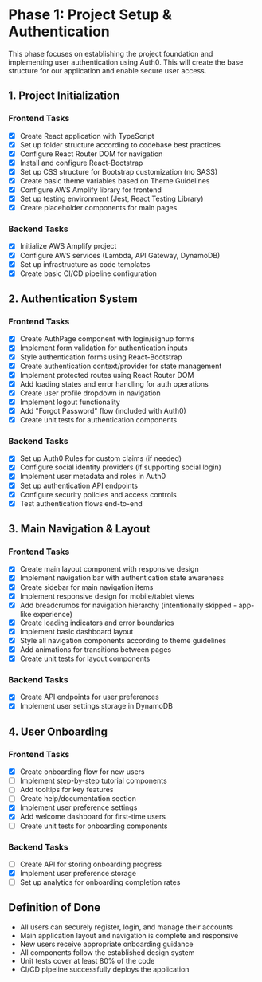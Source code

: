 # Phase 1: Project Setup & Authentication

This phase focuses on establishing the project foundation and implementing user authentication using Auth0. This will create the base structure for our application and enable secure user access.

## 1. Project Initialization

### Frontend Tasks
- [x] Create React application with TypeScript
- [x] Set up folder structure according to codebase best practices
- [x] Configure React Router DOM for navigation
- [x] Install and configure React-Bootstrap
- [x] Set up CSS structure for Bootstrap customization (no SASS)
- [x] Create basic theme variables based on Theme Guidelines
- [x] Configure AWS Amplify library for frontend
- [x] Set up testing environment (Jest, React Testing Library)
- [x] Create placeholder components for main pages

### Backend Tasks
- [x] Initialize AWS Amplify project
- [x] Configure AWS services (Lambda, API Gateway, DynamoDB)
- [x] Set up infrastructure as code templates
- [x] Create basic CI/CD pipeline configuration

## 2. Authentication System

### Frontend Tasks
- [x] Create AuthPage component with login/signup forms
- [x] Implement form validation for authentication inputs
- [x] Style authentication forms using React-Bootstrap
- [x] Create authentication context/provider for state management
- [x] Implement protected routes using React Router DOM
- [x] Add loading states and error handling for auth operations
- [x] Create user profile dropdown in navigation
- [x] Implement logout functionality
- [x] Add "Forgot Password" flow (included with Auth0)
- [x] Create unit tests for authentication components

### Backend Tasks
- [x] Set up Auth0 Rules for custom claims (if needed)
- [x] Configure social identity providers (if supporting social login)
- [x] Implement user metadata and roles in Auth0
- [x] Set up authentication API endpoints
- [x] Configure security policies and access controls
- [x] Test authentication flows end-to-end

## 3. Main Navigation & Layout

### Frontend Tasks
- [x] Create main layout component with responsive design
- [x] Implement navigation bar with authentication state awareness
- [x] Create sidebar for main navigation items
- [x] Implement responsive design for mobile/tablet views
- [x] Add breadcrumbs for navigation hierarchy (intentionally skipped - app-like experience)
- [x] Create loading indicators and error boundaries
- [x] Implement basic dashboard layout
- [x] Style all navigation components according to theme guidelines
- [x] Add animations for transitions between pages
- [x] Create unit tests for layout components

### Backend Tasks
- [x] Create API endpoints for user preferences
- [x] Implement user settings storage in DynamoDB

## 4. User Onboarding

### Frontend Tasks
- [x] Create onboarding flow for new users
- [ ] Implement step-by-step tutorial components
- [ ] Add tooltips for key features
- [ ] Create help/documentation section
- [x] Implement user preference settings
- [x] Add welcome dashboard for first-time users
- [ ] Create unit tests for onboarding components

### Backend Tasks
- [ ] Create API for storing onboarding progress
- [x] Implement user preference storage
- [ ] Set up analytics for onboarding completion rates

## Definition of Done
- All users can securely register, login, and manage their accounts
- Main application layout and navigation is complete and responsive
- New users receive appropriate onboarding guidance
- All components follow the established design system
- Unit tests cover at least 80% of the code
- CI/CD pipeline successfully deploys the application 